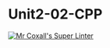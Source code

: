 # Unit2-02-CPP
[![Mr Coxall's Super Linter](https://github.com/ICS3U-C-Programming-LilyC/Unit2-02-CPP/workflows/Mr%20Coxall's%20Super%20Linter/badge.svg)](https://github.com/ICS3U-C-Programming-LilyC/Unit2-02-CPP/actions/)
